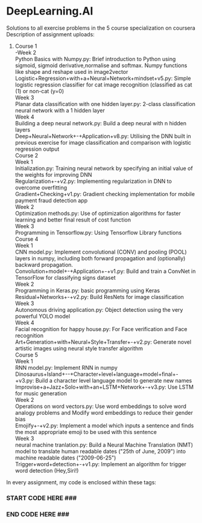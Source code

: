 # DeepLearning.AI
Solutions to all exercise problems in the 5 course specialization on coursera <br />
Description of assignment uploads:<br />
1. Course 1<br />
     -Week 2<br />
Python Basics with Numpy.py: Brief introduction to Python using sigmoid, sigmoid derivative,normalise and softmax. Numpy functions like shape and reshape used in image2vector <br />
Logistic+Regression+with+a+Neural+Network+mindset+v5.py: Simple logistic regression classifier for cat image recognition (classified as cat (1) or non-cat (y=0)<br />
Week 3<br />
Planar data classification with one hidden layer.py: 2-class classification neural network with a 1 hidden layer<br />
Week 4<br />
Building a deep neural network.py: Build a deep neural with n hidden layers <br />
Deep+Neural+Network+-+Application+v8.py: Utilising the DNN built in previous exercise for image classification and comparison with logistic regression output<br />
Course 2<br />
Week 1<br />
Initialization.py: Training neural network by specifying an initial value of the weights for improving DNN<br />
Regularization+-+v2.py: Implementing regularization in DNN to overcome overfitting<br />
Gradient+Checking+v1.py: Gradient checking implementation for mobile payment fraud detection app<br />
Week 2<br />
Optimization methods.py: Use of optimization algorithms for faster learning and better final result of cost function<br />
Week 3<br />
Programming in Tensorflow.py: Using Tensorflow Library functions<br />
Course 4<br />
Week 1<br />
CNN model.py: Implement convolutional (CONV) and pooling (POOL) layers in numpy, including both forward propagation and (optionally) backward propagation. <br />
Convolution+model+-+Application+-+v1.py: Build and train a ConvNet in TensorFlow for classifying signs dataset<br />
Week 2<br />
Programming in Keras.py: basic programming using Keras<br />
Residual+Networks+-+v2.py: Build ResNets for image classification<br />
Week 3<br />
Autonomous driving application.py: Object detection using the very powerful YOLO model<br />
Week 4 <br />
Facial recognition for happy house.py: For Face verification and Face recognition <br />
Art+Generation+with+Neural+Style+Transfer+-+v2.py: Generate novel artistic images using neural style transfer algorithm <br />
Course 5<br />
Week 1<br />
RNN model.py: Implement RNN in numpy<br />
Dinosaurus+Island+--+Character+level+language+model+final+-+v3.py: Build a character level language model to generate new names<br />
Improvise+a+Jazz+Solo+with+an+LSTM+Network+-+v3.py: Use LSTM for music generation<br />
Week 2<br />
Operations on word vectors.py: Use word embeddings to solve word analogy problems and Modify word embeddings to reduce their gender bias <br />
Emojify+-+v2.py: Implement a model which inputs a sentence and finds the most appropriate emoji to be used with this sentence<br />
Week 3<br />
neural machine tranlation.py: Build a Neural Machine Translation (NMT) model to translate human readable dates ("25th of June, 2009") into machine readable dates ("2009-06-25")<br />
Trigger+word+detection+-+v1.py: Implement an algorithm for trigger word detection (Hey,Siri!)<br />
  
In every assignment, my code is enclosed within these tags:<br />
### START CODE HERE ### <br />
### END CODE HERE ### <br />
